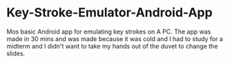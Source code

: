# Key-Stroke-Emulator-Android-App

Mos basic Android app for emulating key strokes on A PC. The app was made in 30 mins and was made because it was cold and I had to study for a midterm and I didn't want to take my hands out of the duvet to change the slides.
